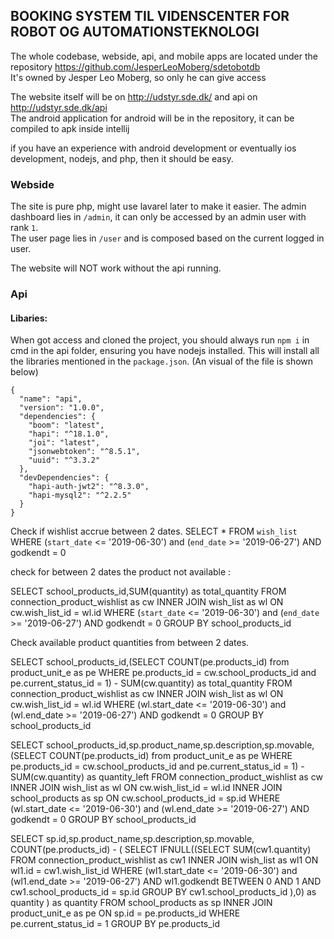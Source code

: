 ## BOOKING SYSTEM TIL VIDENSCENTER FOR ROBOT OG AUTOMATIONSTEKNOLOGI
The whole codebase, webside, api, and mobile apps are located under the repository https://github.com/JesperLeoMoberg/sdetobotdb<br>
It's owned by Jesper Leo Moberg, so only he can give access 

The website itself will be on http://udstyr.sde.dk/ and api on http://udstyr.sde.dk/api<br>
The android application for android will be in the repository, it can be compiled to apk inside intellij

if you have an experience with android development or eventually ios development, nodejs, and php, then it should be easy.
 <br> 


### Webside
 The site is pure php, might use lavarel later to make it easier.
 The admin dashboard lies in `/admin`, it can only be accessed by an admin user with rank `1`.<br>
 The user page lies in `/user` and is composed based on the current logged in user.
 
 The website will NOT work without the api running.
 
 
 ### Api
  #### Libaries: 
  When got access and cloned the project, you should always run `npm i` in cmd in the api folder, ensuring you have nodejs installed.
  This will install all the libraries mentioned in the `package.json`. (An visual of the file is shown below)
 ```
 {
   "name": "api",
   "version": "1.0.0",
   "dependencies": {
     "boom": "latest",
     "hapi": "^18.1.0",
     "joi": "latest",
     "jsonwebtoken": "^8.5.1",
     "uuid": "^3.3.2"
   },
   "devDependencies": {
     "hapi-auth-jwt2": "^8.3.0",
     "hapi-mysql2": "^2.2.5"
   }
 }
 ```

  Check if wishlist accrue between 2 dates.
    SELECT * FROM `wish_list` WHERE (`start_date` <= '2019-06-30') and (`end_date` >= '2019-06-27') AND godkendt = 0
    

check for between 2 dates the product not available :

SELECT school_products_id,SUM(quantity) as total_quantity FROM connection_product_wishlist as cw
INNER JOIN wish_list as wl ON cw.wish_list_id = wl.id
WHERE (`start_date` <= '2019-06-30') and (`end_date` >= '2019-06-27') AND godkendt = 0
GROUP BY school_products_id
 

Check available product quantities from between 2 dates.

SELECT school_products_id,(SELECT COUNT(pe.products_id) from product_unit_e as pe WHERE pe.products_id = cw.school_products_id and pe.current_status_id = 1) - SUM(cw.quantity) as total_quantity FROM connection_product_wishlist as cw
INNER JOIN wish_list as wl ON cw.wish_list_id = wl.id
WHERE (wl.start_date <= '2019-06-30') and (wl.end_date >= '2019-06-27') AND godkendt = 0
GROUP BY school_products_id

SELECT school_products_id,sp.product_name,sp.description,sp.movable,(SELECT COUNT(pe.products_id) from product_unit_e as pe WHERE pe.products_id = cw.school_products_id and pe.current_status_id = 1) - SUM(cw.quantity) as quantity_left FROM connection_product_wishlist as cw
         INNER JOIN wish_list as wl ON cw.wish_list_id = wl.id
         INNER JOIN school_products as sp ON cw.school_products_id = sp.id
         WHERE (wl.start_date <= '2019-06-30') and (wl.end_date >= '2019-06-27') AND godkendt = 0
         GROUP BY school_products_id



SELECT sp.id,sp.product_name,sp.description,sp.movable, COUNT(pe.products_id) -
(
SELECT IFNULL((SELECT SUM(cw1.quantity) FROM connection_product_wishlist as cw1
INNER JOIN wish_list as wl1 ON wl1.id = cw1.wish_list_id
WHERE (wl1.start_date <= '2019-06-30') and (wl1.end_date >= '2019-06-27') AND wl1.godkendt BETWEEN 0 AND 1 AND cw1.school_products_id = sp.id
GROUP BY cw1.school_products_id
),0) as quantity
) as quantity 
FROM school_products as sp
INNER JOIN product_unit_e as pe ON sp.id = pe.products_id 
WHERE 
pe.current_status_id = 1 
GROUP BY pe.products_id

